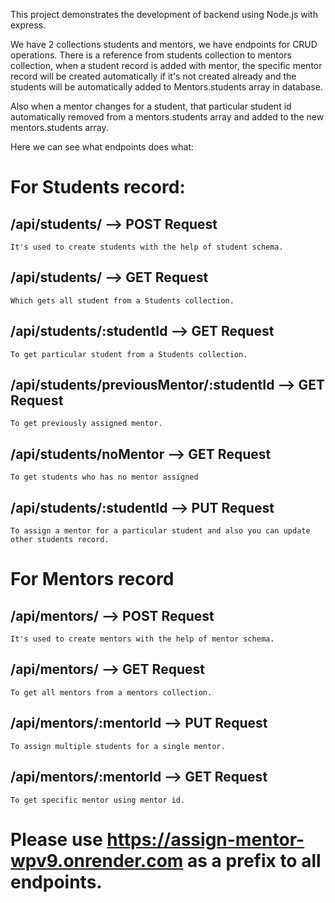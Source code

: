 This project demonstrates the development of backend using Node.js with express.

We have 2 collections students and mentors, we have endpoints for CRUD operations.
There is a reference from students collection to mentors collection, when a student record is added with mentor, the specific mentor record will be created automatically if it's not created already and the students will be automatically added to Mentors.students array in database.

Also when a mentor changes for a student, that particular student id automatically removed from a mentors.students array and added to the new mentors.students array.

Here we can see what endpoints does what:

# For Students record:

## /api/students/ --> POST Request
    It's used to create students with the help of student schema.
## /api/students/ --> GET Request
    Which gets all student from a Students collection.
## /api/students/:studentId --> GET Request
    To get particular student from a Students collection.
## /api/students/previousMentor/:studentId --> GET Request
    To get previously assigned mentor.
## /api/students/noMentor --> GET Request
    To get students who has no mentor assigned
## /api/students/:studentId --> PUT Request
    To assign a mentor for a particular student and also you can update other students record.


# For Mentors record

## /api/mentors/ --> POST Request
    It's used to create mentors with the help of mentor schema.
## /api/mentors/ --> GET Request
    To get all mentors from a mentors collection.
## /api/mentors/:mentorId --> PUT Request
    To assign multiple students for a single mentor.
## /api/mentors/:mentorId --> GET Request
    To get specific mentor using mentor id.

# Please use https://assign-mentor-wpv9.onrender.com as a prefix to all endpoints.